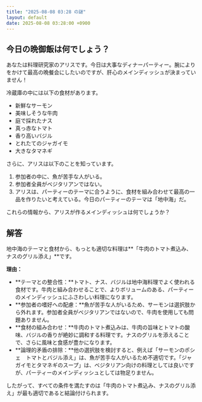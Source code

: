 ```yaml
---
title: "2025-08-08 03:28 の謎"
layout: default
date: 2025-08-08 03:28:00 +0900
---
```

## 今日の晩御飯は何でしょう？

あなたは料理研究家のアリスです。今日は大事なディナーパーティー。腕によりをかけて最高の晩餐会にしたいのですが、肝心のメインディッシュが決まっていません！

冷蔵庫の中には以下の食材があります。

*   新鮮なサーモン
*   美味しそうな牛肉
*   庭で採れたナス
*   真っ赤なトマト
*   香り高いバジル
*   とれたてのジャガイモ
*   大きなタマネギ

さらに、アリスは以下のことを知っています。

1.  参加者の中に、魚が苦手な人がいる。
2.  参加者全員がベジタリアンではない。
3.  アリスは、パーティーのテーマに合うように、食材を組み合わせて最高の一品を作りたいと考えている。今日のパーティーのテーマは「地中海」だ。

これらの情報から、アリスが作るメインディッシュは何でしょうか？

## 解答

地中海のテーマと食材から、もっとも適切な料理は**「牛肉のトマト煮込み、ナスのグリル添え」**です。

**理由：**

*   **テーマとの整合性：**トマト、ナス、バジルは地中海料理でよく使われる食材です。牛肉と組み合わせることで、よりボリュームのある、パーティーのメインディッシュにふさわしい料理になります。
*   **参加者の嗜好への配慮：**魚が苦手な人がいるため、サーモンは選択肢から外れます。参加者全員がベジタリアンではないので、牛肉を使用しても問題ありません。
*   **食材の組み合わせ：**牛肉のトマト煮込みは、牛肉の旨味とトマトの酸味、バジルの香りが絶妙に調和する料理です。ナスのグリルを添えることで、さらに風味と食感が豊かになります。
*   **論理的矛盾の排除：**他の選択肢を検討すると、例えば「サーモンのポシェ　トマトとバジル添え」は、魚が苦手な人がいるため不適切です。「ジャガイモとタマネギのスープ」は、ベジタリアン向けの料理としては良いですが、パーティーのメインディッシュとしては物足りません。

したがって、すべての条件を満たすのは「牛肉のトマト煮込み、ナスのグリル添え」が最も適切であると結論付けられます。
